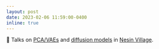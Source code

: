 ```yaml
---
layout: post
date: 2023-02-06 11:59:00-0400
inline: true
---
```

🎤 Talks on [PCA/VAEs](https://cagatayyildiz.github.io/notes/pca-ae-vae/) and [diffusion models](https://cagatayyildiz.github.io/notes/diff-models/) in [Nesin Village](https://nesinkoyleri.org/events/2023-yapay-ogrenme-icin-matematik/).
